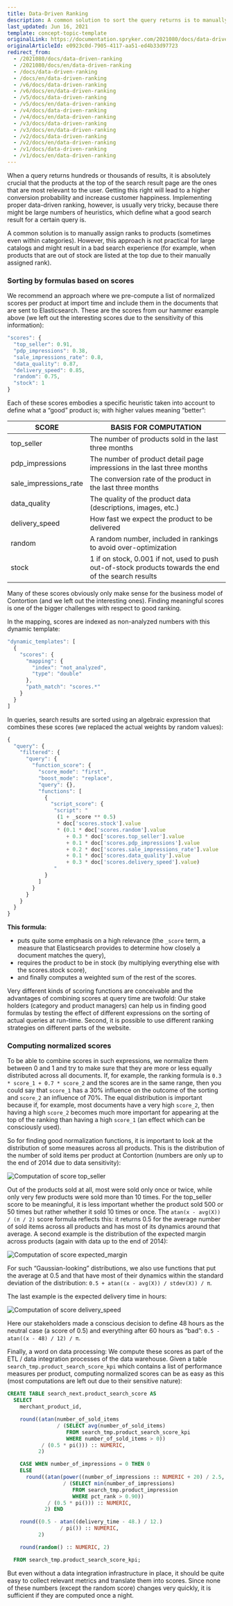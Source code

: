 ```yaml
---
title: Data-Driven Ranking
description: A common solution to sort the query returns is to manually assign ranks to products.
last_updated: Jun 16, 2021
template: concept-topic-template
originalLink: https://documentation.spryker.com/2021080/docs/data-driven-ranking
originalArticleId: e0923c0d-7905-4117-aa51-ed4b33d97723
redirect_from:
  - /2021080/docs/data-driven-ranking
  - /2021080/docs/en/data-driven-ranking
  - /docs/data-driven-ranking
  - /docs/en/data-driven-ranking
  - /v6/docs/data-driven-ranking
  - /v6/docs/en/data-driven-ranking  
  - /v5/docs/data-driven-ranking
  - /v5/docs/en/data-driven-ranking  
  - /v4/docs/data-driven-ranking
  - /v4/docs/en/data-driven-ranking  
  - /v3/docs/data-driven-ranking
  - /v3/docs/en/data-driven-ranking  
  - /v2/docs/data-driven-ranking
  - /v2/docs/en/data-driven-ranking  
  - /v1/docs/data-driven-ranking
  - /v1/docs/en/data-driven-ranking
---
```


When a query returns hundreds or thousands of results, it is absolutely crucial that the products at the top of the search result page are the ones that are most relevant to the user. Getting this right will lead to a higher conversion probability and increase customer happiness. Implementing proper data-driven ranking, however, is usually very tricky, because there might be large numbers of heuristics, which define what a good search result for a certain query is.

A common solution is to manually assign ranks to products (sometimes even within categories). However, this approach is not practical for large catalogs and might result in a bad search experience (for example, when products that are out of stock are listed at the top due to their manually assigned rank).

### Sorting by formulas based on scores

We recommend an approach where we pre-compute a list of normalized scores per product at import time and include them in the documents that are sent to Elasticsearch. These are the scores from our hammer example above (we left out the interesting scores due to the sensitivity of this information):

```js
"scores": {
  "top_seller": 0.91,
  "pdp_impressions": 0.38,
  "sale_impressions_rate": 0.8,
  "data_quality": 0.87,
  "delivery_speed": 0.85,
  "random": 0.75,
  "stock": 1
}
```

Each of these scores embodies a specific heuristic taken into account to define what a “good” product is; with higher values meaning “better”:

| SCORE                 | BASIS FOR COMPUTATION                                        |
| --------------------- | ------------------------------------------------------------ |
| top_seller            | The number of products sold in the last three months         |
| pdp_impressions       | The number of product detail page impressions in the last three months |
| sale_impressions_rate | The conversion rate of the product in the last three months  |
| data_quality          | The quality of the product data (descriptions, images, etc.) |
| delivery_speed        | How fast we expect the product to be delivered               |
| random                | A random number, included in rankings to avoid over-optimization |
| stock                 | 1 if on stock, 0.001 if not, used to push out-of-stock products towards the end of the search results |

Many of these scores obviously only make sense for the business model of Contortion (and we left out the interesting ones). Finding meaningful scores is one of the bigger challenges with respect to good ranking.

In the mapping, scores are indexed as non-analyzed numbers with this dynamic template:

```js
"dynamic_templates": [
  {
    "scores": {
      "mapping": {
        "index": "not_analyzed",
        "type": "double"
      },
      "path_match": "scores.*"
    }
  }
]
```

In queries, search results are sorted using an algebraic expression that combines these scores (we replaced the actual weights by random values):

```js
{
  "query": {
    "filtered": {
      "query": {
        "function_score": {
          "score_mode": "first",
          "boost_mode": "replace",
          "query": {},
          "functions": [
            {
              "script_score": {
               "script": "
                (1 + _score ** 0.5)
                * doc['scores.stock'].value
                * (0.1 * doc['scores.random'].value
                   + 0.3 * doc['scores.top_seller'].value
                   + 0.1 * doc['scores.pdp_impressions'].value
                   + 0.2 * doc['scores.sale_impressions_rate'].value
                   + 0.1 * doc['scores.data_quality'].value
                   + 0.3 * doc['scores.delivery_speed'].value)
               "
            }
          ]
        }
      }
    }
  }
}
```

**This formula:**

* puts quite some emphasis on a high relevance (the `_score` term, a measure that Elasticsearch provides to determine how closely a document matches the query),
* requires the product to be in stock (by multiplying everything else with the scores.stock score),
* and finally computes a weighted sum of the rest of the scores.

Very different kinds of scoring functions are conceivable and the advantages of combining scores at query time are twofold: Our stake holders (category and product managers) can help us in finding good formulas by testing the effect of different expressions on the sorting of actual queries at run-time. Second, it is possible to use different ranking strategies on different parts of the website.

### Computing normalized scores

To be able to combine scores in such expressions, we normalize them between 0 and 1 and try to make sure that they are more or less equally distributed across all documents. If, for example, the ranking formula is `0.3 * score_1 + 0.7 * score_2` and the scores are in the same range, then you could say that `score_1` has a 30% influence on the outcome of the sorting and `score_2` an influence of 70%. The equal distribution is important because if, for example, most documents have a very high `score_2`, then having a high `score_2` becomes much more important for appearing at the top of the ranking than having a high `score_1` (an effect which can be consciously used).

So for finding good normalization functions, it is important to look at the distribution of some measures across all products. This is the distribution of the number of sold items per product at Contortion (numbers are only up to the end of 2014 due to data sensitivity):

![Computation of score top_seller](https://spryker.s3.eu-central-1.amazonaws.com/docs/Developer+Guide/Search+Engine/Data-Driven+Ranking/score-top-seller-computation.png) 

Out of the products sold at all, most were sold only once or twice, while only very few products were sold more than 10 times. For the top_seller score to be meaningful, it is less important whether the product sold 500 or 50 times but rather whether it sold 10 times or once. The `atan(x - avg(X)) / (π / 2)` score formula reflects this: it returns 0.5 for the average number of sold items across all products and has most of its dynamics around that average. A second example is the distribution of the expected margin across products (again with data up to the end of 2014):

![Computation of score expected_margin](https://spryker.s3.eu-central-1.amazonaws.com/docs/Developer+Guide/Search+Engine/Data-Driven+Ranking/score-expected-margin-computation.png) 

For such “Gaussian-looking” distributions, we also use functions that put the average at 0.5 and that have most of their dynamics within the standard deviation of the distribution: `0.5 + atan((x - avg(X)) / stdev(X)) / π`.

The last example is the expected delivery time in hours:

![Computation of score delivery_speed](https://spryker.s3.eu-central-1.amazonaws.com/docs/Developer+Guide/Search+Engine/Data-Driven+Ranking/score-delivery-speed-computation.png) 

Here our stakeholders made a conscious decision to define 48 hours as the neutral case (a score of 0.5) and everything after 60 hours as “bad”: `0.5 - atan((x - 48) / 12) / π`.

Finally, a word on data processing: We compute these scores as part of the ETL / data integration processes of the data warehouse. Given a table `search_tmp.product_search_score_kpi` which contains a list of performance measures per product, computing normalized scores can be as easy as this (most computations are left out due to their sensitive nature):

```sql
CREATE TABLE search_next.product_search_score AS
  SELECT
    merchant_product_id,

    round((atan(number_of_sold_items
                / (SELECT avg(number_of_sold_items)
                   FROM search_tmp.product_search_score_kpi
                   WHERE number_of_sold_items > 0))
           / (0.5 * pi())) :: NUMERIC,
          2)                                                               AS top_seller,

    CASE WHEN number_of_impressions = 0 THEN 0
    ELSE
      round((atan(power((number_of_impressions :: NUMERIC + 20) / 2.5, 0.7)
                  / (SELECT min(number_of_impressions)
                     FROM search_tmp.product_impression
                     WHERE pct_rank > 0.90))
             / (0.5 * pi())) :: NUMERIC,
            2) END                                                         AS pdp_impressions,

    round((0.5 - atan((delivery_time - 48.) / 12.)
                 / pi()) :: NUMERIC,
          2)                                                               AS delivery_speed,

    round(random() :: NUMERIC, 2)                                          AS random

  FROM search_tmp.product_search_score_kpi;
  ```

But even without a data integration infrastructure in place, it should be quite easy to collect relevant metrics and translate them into scores. Since none of these numbers (except the random score) changes very quickly, it is sufficient if they are computed once a night.

